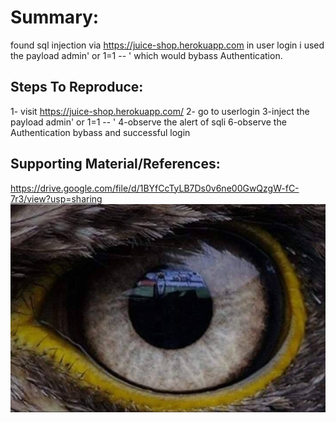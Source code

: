 # Summary:

found  sql injection via https://juice-shop.herokuapp.com in user login i used the payload admin' or 1=1 -- ' which would bybass Authentication.

## Steps To Reproduce:

1- visit https://juice-shop.herokuapp.com/
2- go to userlogin
3-inject the payload admin' or 1=1 -- '
4-observe the alert of sqli
6-observe the Authentication bybass and successful login
## Supporting Material/References:

https://drive.google.com/file/d/1BYfCcTyLB7Ds0v6ne00GwQzgW-fC-7r3/view?usp=sharing
![Brute Force](125128734_386436266104899_4738450955143135275_n.jpg)
